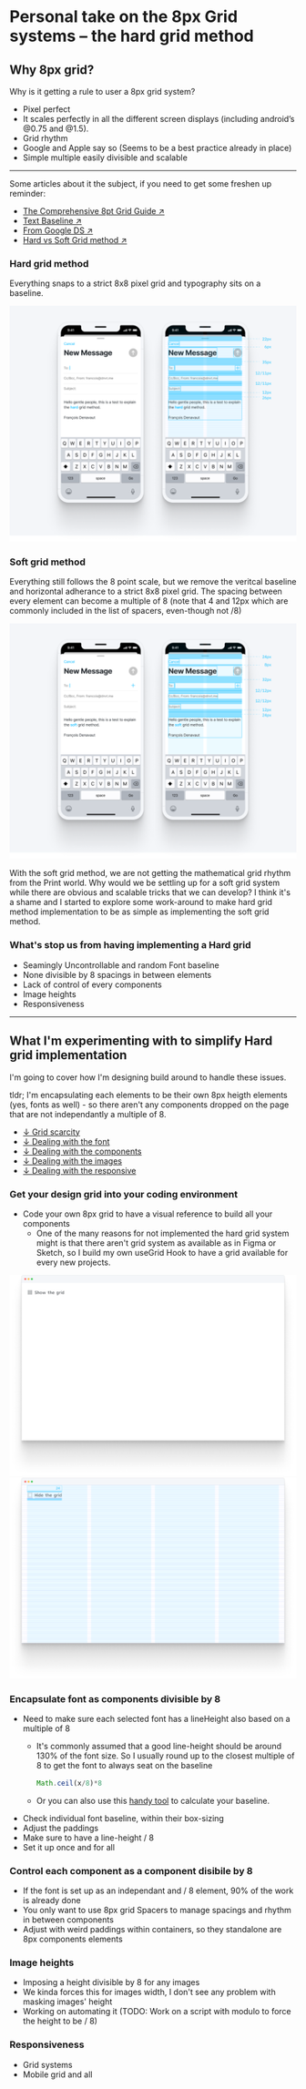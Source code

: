 # Personal take on the 8px Grid systems – the hard grid method

## Why 8px grid?

Why is it getting a rule to user a 8px grid system?

- Pixel perfect
- It scales perfectly in all the different screen displays (including android’s @0.75 and @1.5).
- Grid rhythm
- Google and Apple say so (Seems to be a best practice already in place)
- Simple multiple easily divisible and scalable

---

Some articles about it the subject, if you need to get some freshen up reminder:

- [The Comprehensive 8pt Grid Guide ↗️](https://medium.com/swlh/the-comprehensive-8pt-grid-guide-aa16ff402179)
- [Text Baseline ↗️](https://alistapart.com/article/settingtypeontheweb/)
- [From Google DS ↗️](https://www.designsystems.com/space-grids-and-layouts/)
- [Hard vs Soft Grid method ↗️](https://medium.com/sketch-app-sources/hard-and-soft-8-point-grids-60cf803b9de4)

### Hard grid method

Everything snaps to a strict 8x8 pixel grid and typography sits on a baseline.

![Hard Grid method intro](../../assets/images/../../../assets/images/Writings/Grid/hard-grid-intro.png)

### Soft grid method

Everything still follows the 8 point scale, but we remove the veritcal baseline and horizontal adherance to a strict 8x8 pixel grid. The spacing between every element can become a multiple of 8 (note that 4 and 12px which are commonly included in the list of spacers, even-though not /8)

![Soft Grid method intro](../../assets/images/../../../assets/images/Writings/Grid/soft-grid-intro.png)

With the soft grid method, we are not getting the mathematical grid rhythm from the Print world. Why would we be settling up for a soft grid system while there are obvious and scalable tricks that we can develop? I think it's a shame and I started to explore some work-around to make hard grid method implementation to be as simple as implementing the soft grid method.

### What's stop us from having implementing a Hard grid

- Seamingly Uncontrollable and random Font baseline
- None divisible by 8 spacings in between elements
- Lack of control of every components
- Image heights
- Responsiveness

---

## What I'm experimenting with to simplify Hard grid implementation

I'm going to cover how I'm designing build around to handle these issues.

tldr; I'm encapsulating each elements to be their own 8px heigth elements (yes, fonts as well) - so there aren't any components dropped on the page that are not independantly a multiple of 8.

- [↓ Grid scarcity](#get-your-design-grid-into-your-coding-environment)
- [↓ Dealing with the font](#encapsulate-font-as-components-divisible-by-8)
- [↓ Dealing with the components](#control-each-component-as-a-component-disibile-by-8)
- [↓ Dealing with the images](#image-heights)
- [↓ Dealing with the responsive](#responsiveness)

### Get your design grid into your coding environment

- Code your own 8px grid to have a visual reference to build all your components
  - One of the many reasons for not implemented the hard grid system might is that there aren't grid system as available as in Figma or Sketch, so I build my own useGrid Hook to have a grid available for every new projects.

![Browser grid off](../../assets/images/../../../assets/images/Writings/Grid/browser-grid-off.png)
![Browser grid on](../../assets/images/../../../assets/images/Writings/Grid/browser-grid-on.png)

### Encapsulate font as components divisible by 8

- Need to make sure each selected font has a lineHeight also based on a multiple of 8
  - It's commonly assumed that a good line-height should be around 130% of the font size. So I usually round up to the closest multiple of 8 to get the font to always seat on the baseline

    ```javascript
    Math.ceil(x/8)*8
    ```

  - Or you can also use this [handy tool](https://www.thegoodlineheight.com) to calculate your baseline.
- Check individual font baseline, within their box-sizing
- Adjust the paddings
- Make sure to have a line-height / 8
- Set it up once and for all

### Control each component as a component disibile by 8

- If the font is set up as an independant and / 8 element, 90% of the work is already done
- You only want to use 8px grid Spacers to manage spacings and rhythm in between components
- Adjust with weird paddings within containers, so they standalone are 8px components elements

### Image heights

- Imposing a height divisible by 8 for any images
- We kinda forces this for images width, I don't see any problem with masking images' height
- Working on automating it (TODO: Work on a script with modulo to force the height to be / 8)

### Responsiveness

- Grid systems
- Mobile grid and all
